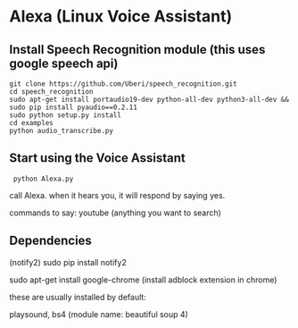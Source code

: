 # Alexa (Linux Voice Assistant)

## Install Speech Recognition module (this uses google speech api)

```
git clone https://github.com/Uberi/speech_recognition.git
cd speech_recognition
sudo apt-get install portaudio19-dev python-all-dev python3-all-dev && sudo pip install pyaudio==0.2.11
sudo python setup.py install
cd examples
python audio_transcribe.py
```

## Start using the Voice Assistant

```
 python Alexa.py  
```
call Alexa. when it hears you, it will respond by saying yes.

commands to say: youtube (anything you want to search)

## Dependencies

(notify2) sudo pip install notify2

sudo apt-get install google-chrome (install adblock extension in chrome)

these are usually installed by default:

playsound, bs4 (module name: beautiful soup 4)
